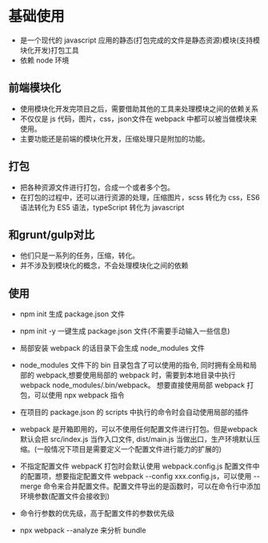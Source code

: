 # 基础使用

* 是一个现代的 javascript 应用的静态(打包完成的文件是静态资源)模块(支持模块化开发)打包工具
* 依赖 node 环境

## 前端模块化

* 使用模块化开发完项目之后，需要借助其他的工具来处理模块之间的依赖关系
* 不仅仅是 js 代码，图片，css，json文件在 webpack 中都可以被当做模块来使用。
* 主要功能还是前端的模块化开发，压缩处理只是附加的功能。

## 打包

* 把各种资源文件进行打包，合成一个或者多个包。
* 在打包的过程中，还可以进行资源的处理，压缩图片，scss 转化为 css，ES6 语法转化为 ES5 语法，typeScript 转化为 javascript

## 和grunt/gulp对比

* 他们只是一系列的任务，压缩，转化。
* 并不涉及到模块化的概念，不会处理模块化之间的依赖

## 使用

* npm init 生成 package.json 文件
* npm init -y 一键生成 package.json 文件(不需要手动输入一些信息)

* 局部安装 webpack 的话目录下会生成 node_modules 文件
* node_modules 文件下的 bin 目录包含了可以使用的指令, 同时拥有全局和局部的 webpack,想要使用局部的 webpack 时，需要到本地目录中执行 webpack node_modules/.bin/webpack。 想要直接使用局部 webpack 打包，可以使用 npx webpack 指令
* 在项目的 package.json 的 scripts 中执行的命令时会自动使用局部的插件

* webpack 是开箱即用的，可以不使用任何配置文件进行打包。但是webpack 默认会把 src/index.js 当作入口文件, dist/main.js 当做出口，生产环境默认压缩。(一般情况下项目是需要定义一个配置文件进行能力的扩展的)
* 不指定配置文件 webpacK 打包时会默认使用 webpack.config.js 配置文件中的配置项，想要指定配置文件 webpack --config xxx.config.js，可以使用 --merge 命令来合并配置文件。配置文件导出的是函数时，可以在命令行中添加环境参数(配置文件会接收到)
* 命令行参数的优先级，高于配置文件的参数优先级

* npx webpack --analyze 来分析 bundle
